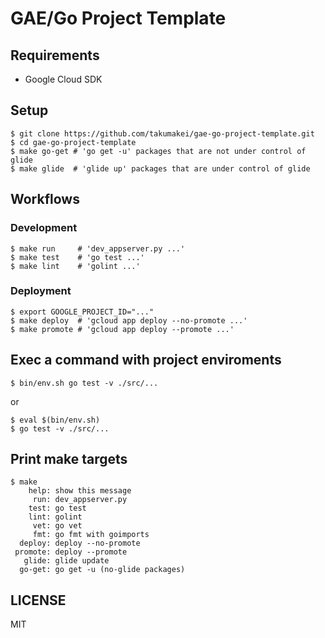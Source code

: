 GAE/Go Project Template
======================================================================

## Requirements

* Google Cloud SDK

## Setup

```
$ git clone https://github.com/takumakei/gae-go-project-template.git
$ cd gae-go-project-template
$ make go-get # 'go get -u' packages that are not under control of glide
$ make glide  # 'glide up' packages that are under control of glide
```

## Workflows

### Development

```
$ make run     # 'dev_appserver.py ...'
$ make test    # 'go test ...'
$ make lint    # 'golint ...'
```

### Deployment

```
$ export GOOGLE_PROJECT_ID="..."
$ make deploy  # 'gcloud app deploy --no-promote ...'
$ make promote # 'gcloud app deploy --promote ...'
```

## Exec a command with project enviroments

```
$ bin/env.sh go test -v ./src/...
```

or

```
$ eval $(bin/env.sh)
$ go test -v ./src/...
```

## Print make targets

```
$ make
    help: show this message
     run: dev_appserver.py
    test: go test
    lint: golint
     vet: go vet
     fmt: go fmt with goimports
  deploy: deploy --no-promote
 promote: deploy --promote
   glide: glide update
  go-get: go get -u (no-glide packages)
```

## LICENSE

MIT
